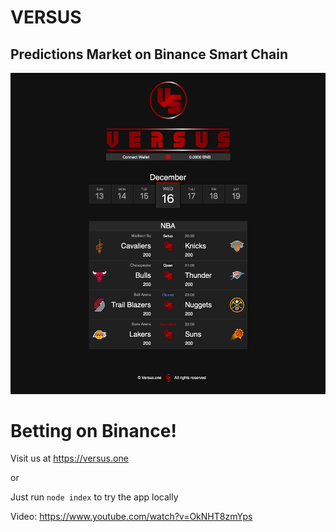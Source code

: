 # VERSUS

## Predictions Market on Binance Smart Chain

![webshot](media/webshot.jpg)

# Betting on Binance!

Visit us at https://versus.one 

or

Just run `node index` to try the app locally

Video: https://www.youtube.com/watch?v=OkNHT8zmYps